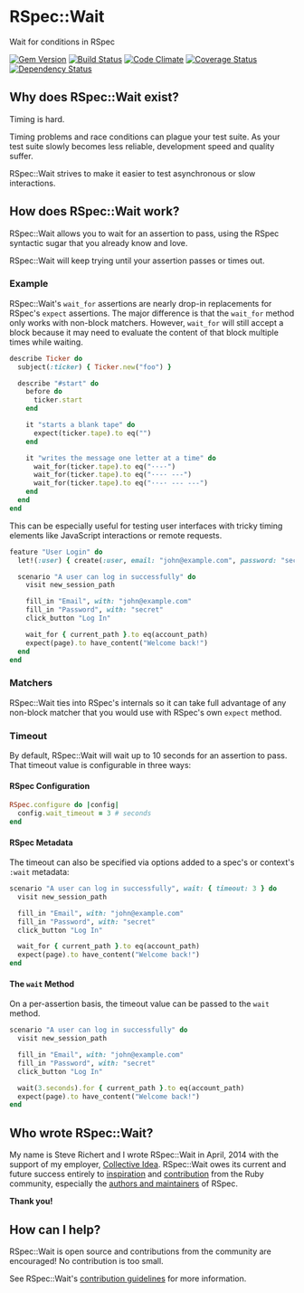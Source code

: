# RSpec::Wait

Wait for conditions in RSpec

[![Gem Version](https://img.shields.io/gem/v/rspec-wait.svg?style=flat)](https://rubygems.org/gems/rspec-wait)
[![Build Status](https://img.shields.io/travis/laserlemon/rspec-wait/master.svg?style=flat)](https://travis-ci.org/laserlemon/rspec-wait)
[![Code Climate](https://img.shields.io/codeclimate/github/laserlemon/rspec-wait.svg?style=flat)](https://codeclimate.com/github/laserlemon/rspec-wait)
[![Coverage Status](https://img.shields.io/codeclimate/coverage/github/laserlemon/rspec-wait.svg?style=flat)](https://codeclimate.com/github/laserlemon/rspec-wait)
[![Dependency Status](https://img.shields.io/gemnasium/laserlemon/rspec-wait.svg?style=flat)](https://gemnasium.com/laserlemon/rspec-wait)

## Why does RSpec::Wait exist?

Timing is hard.

Timing problems and race conditions can plague your test suite. As your test
suite slowly becomes less reliable, development speed and quality suffer.

RSpec::Wait strives to make it easier to test asynchronous or slow interactions.

## How does RSpec::Wait work?

RSpec::Wait allows you to wait for an assertion to pass, using the RSpec
syntactic sugar that you already know and love.

RSpec::Wait will keep trying until your assertion passes or times out.

### Example

RSpec::Wait's `wait_for` assertions are nearly drop-in replacements for RSpec's
`expect` assertions. The major difference is that the `wait_for` method only
works with non-block matchers. However, `wait_for` will still accept a block
because it may need to evaluate the content of that block multiple times while
waiting.

```ruby
describe Ticker do
  subject(:ticker) { Ticker.new("foo") }

  describe "#start" do
    before do
      ticker.start
    end

    it "starts a blank tape" do
      expect(ticker.tape).to eq("")
    end

    it "writes the message one letter at a time" do
      wait_for(ticker.tape).to eq("··-·")
      wait_for(ticker.tape).to eq("··-· ---")
      wait_for(ticker.tape).to eq("··-· --- ---")
    end
  end
end
```

This can be especially useful for testing user interfaces with tricky timing
elements like JavaScript interactions or remote requests.

```ruby
feature "User Login" do
  let!(:user) { create(:user, email: "john@example.com", password: "secret") }

  scenario "A user can log in successfully" do
    visit new_session_path

    fill_in "Email", with: "john@example.com"
    fill_in "Password", with: "secret"
    click_button "Log In"

    wait_for { current_path }.to eq(account_path)
    expect(page).to have_content("Welcome back!")
  end
end
```

### Matchers

RSpec::Wait ties into RSpec's internals so it can take full advantage of any
non-block matcher that you would use with RSpec's own `expect` method.

### Timeout

By default, RSpec::Wait will wait up to 10 seconds for an assertion to pass.
That timeout value is configurable in three ways:

#### RSpec Configuration

```ruby
RSpec.configure do |config|
  config.wait_timeout = 3 # seconds
end
```

#### RSpec Metadata

The timeout can also be specified via options added to a spec's or context's
`:wait` metadata:

```ruby
scenario "A user can log in successfully", wait: { timeout: 3 } do
  visit new_session_path

  fill_in "Email", with: "john@example.com"
  fill_in "Password", with: "secret"
  click_button "Log In"

  wait_for { current_path }.to eq(account_path)
  expect(page).to have_content("Welcome back!")
end
```

#### The `wait` Method

On a per-assertion basis, the timeout value can be passed to the `wait` method.

```ruby
scenario "A user can log in successfully" do
  visit new_session_path

  fill_in "Email", with: "john@example.com"
  fill_in "Password", with: "secret"
  click_button "Log In"

  wait(3.seconds).for { current_path }.to eq(account_path)
  expect(page).to have_content("Welcome back!")
end
```

## Who wrote RSpec::Wait?

My name is Steve Richert and I wrote RSpec::Wait in April, 2014 with the support
of my employer, [Collective Idea](http://www.collectiveidea.com). RSpec::Wait
owes its current and future success entirely to [inspiration](https://github.com/laserlemon/rspec-wait/issues)
and [contribution](https://github.com/laserlemon/rspec-wait/graphs/contributors)
from the Ruby community, especially the [authors and maintainers](https://github.com/rspec/rspec-core/graphs/contributors)
of RSpec.

**Thank you!**

## How can I help?

RSpec::Wait is open source and contributions from the community are encouraged!
No contribution is too small.

See RSpec::Wait's [contribution guidelines](CONTRIBUTING.md) for more
information.

